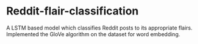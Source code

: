 # Reddit-flair-classification
A LSTM based model which classifies Reddit posts to its appropriate flairs. Implemented the GloVe algorithm on the dataset for word embedding.
